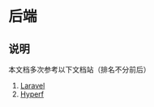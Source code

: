 # 后端

## 说明

本文档多次参考以下文档站（排名不分前后）

1. [Laravel](https://laravel.com/docs/11.x/)
2. [Hyperf](https://hyperf.wiki/3.1)